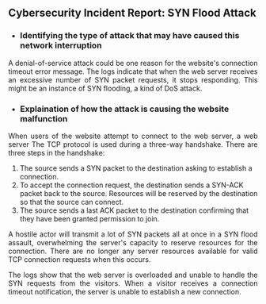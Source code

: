 ## Cybersecurity Incident Report: SYN Flood Attack
- ### Identifying the type of attack that may have caused this network interruption  

<p align="justify">A denial-of-service attack could be one reason for the website's connection timeout error message. The logs indicate that when the web server receives an excessive number of SYN packet requests, it stops responding. This might be an instance of SYN flooding, a kind of DoS attack.</p>  

- ### Explaination of how the attack is causing the website malfunction  

<p align="justify">When users of the website attempt to connect to the web server, a web server The TCP protocol is used during a three-way handshake. There are three steps in the handshake:</p> 

1. The source sends a SYN packet to the destination asking to establish a connection.
2. To accept the connection request, the destination sends a SYN-ACK packet back to the source. Resources will be reserved by the destination so that the source can connect.
3. The source sends a last ACK packet to the destination confirming that they have been granted permission to join.

<p align="justify">A hostile actor will transmit a lot of SYN packets all at once in a SYN flood assault, overwhelming the server's capacity to reserve resources for the connection. There are no longer any server resources available for valid TCP connection requests when this occurs.</p>

<p align="justify">The logs show that the web server is overloaded and unable to handle the SYN requests from the visitors. When a visitor receives a connection timeout notification, the server is unable to establish a new connection.</p>
